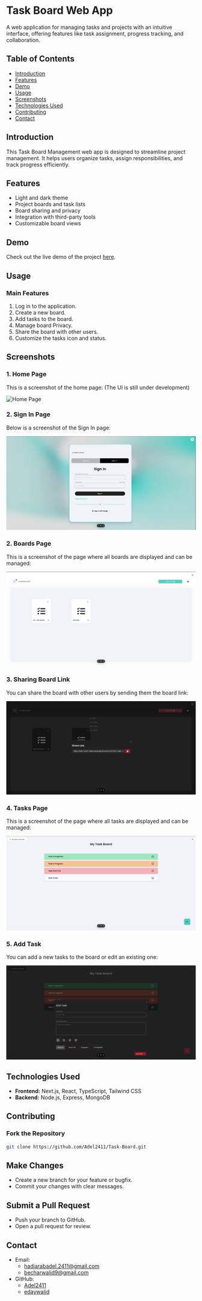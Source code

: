 # Task Board Web App

A web application for managing tasks and projects with an intuitive interface, offering features like task assignment, progress tracking, and collaboration.

## Table of Contents

- [Introduction](#introduction)
- [Features](#features)
- [Demo](#Demo)
- [Usage](#usage)
- [Screenshots](#screenshots)
- [Technologies Used](#technologies-used)
- [Contributing](#contributing)
- [Contact](#contact)

## Introduction

This Task Board Management web app is designed to streamline project management. It helps users organize tasks, assign responsibilities, and track progress efficiently.

## Features

- Light and dark theme
- Project boards and task lists
- Board sharing and privacy
- Integration with third-party tools
- Customizable board views

## Demo

Check out the live demo of the project [here](https://task-board-beta.vercel.app).

## Usage

### Main Features

1. Log in to the application.
2. Create a new board.
3. Add tasks to the board.
4. Manage board Privacy.
5. Share the board with other users.
6. Customize the tasks icon and status.

## Screenshots

### 1. Home Page

This is a screenshot of the home page: (The UI is still under development)

![Home Page](./screenshots/home_page.png)

### 2. Sign In Page

Below is a screenshot of the Sign In page:

![Sign In Page](./screenshots/login.png)

### 2. Boards Page

This is a screenshot of the page where all boards are displayed and can be managed:

![Boards Page](./screenshots/boards.png)

### 3. Sharing Board Link

You can share the board with other users by sending them the board link:

![Sharing Board](./screenshots/share_board.png)

### 4. Tasks Page

This is a screenshot of the page where all tasks are displayed and can be managed:

![Tasks Page](./screenshots/tasks.png)

### 5. Add Task

You can add a new tasks to the board or edit an existing one:

![Add Task](./screenshots/add_task.png)

## Technologies Used

- **Frontend:** Next.js, React, TypeScript, Tailwind CSS
- **Backend:** Node.js, Express, MongoDB

## Contributing

### Fork the Repository

```bash
git clone https://github.com/Adel2411/Task-Board.git
```

## Make Changes

- Create a new branch for your feature or bugfix.
- Commit your changes with clear messages.

## Submit a Pull Request

- Push your branch to GitHub.
- Open a pull request for review.

## Contact

- Email:
  - hadjarabadel.2411@gmail.com
  - becharwalid9@gmail.com
- GitHub:
  - [Adel2411](https://github.com/Adel2411)
  - [edaywalid](https://github.com/edaywalid)
